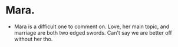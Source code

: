 # Mara.
- Mara is a difficult one to comment on. Love, her main topic, and marriage are both two edged swords. Can't say we are better off without her tho.
